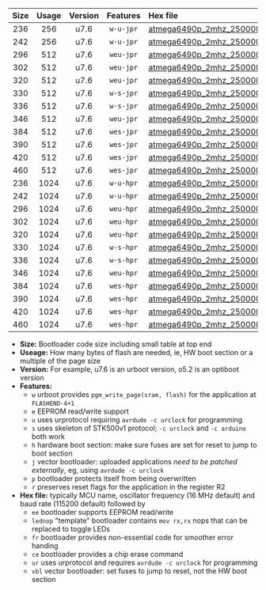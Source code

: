 |Size|Usage|Version|Features|Hex file|
|:-:|:-:|:-:|:-:|:--|
|236|256|u7.6|`w-u-jpr`|[atmega6490p_2mhz_250000bps_ur_vbl.hex](https://raw.githubusercontent.com/stefanrueger/urboot/main/atmega6490p_2mhz_250000bps_ur_vbl.hex)|
|242|256|u7.6|`w-u-jpr`|[atmega6490p_2mhz_250000bps_lednop_ur_vbl.hex](https://raw.githubusercontent.com/stefanrueger/urboot/main/atmega6490p_2mhz_250000bps_lednop_ur_vbl.hex)|
|296|512|u7.6|`weu-jpr`|[atmega6490p_2mhz_250000bps_ee_ur_vbl.hex](https://raw.githubusercontent.com/stefanrueger/urboot/main/atmega6490p_2mhz_250000bps_ee_ur_vbl.hex)|
|302|512|u7.6|`weu-jpr`|[atmega6490p_2mhz_250000bps_ee_lednop_ur_vbl.hex](https://raw.githubusercontent.com/stefanrueger/urboot/main/atmega6490p_2mhz_250000bps_ee_lednop_ur_vbl.hex)|
|320|512|u7.6|`weu-jpr`|[atmega6490p_2mhz_250000bps_ee_lednop_fr_ur_vbl.hex](https://raw.githubusercontent.com/stefanrueger/urboot/main/atmega6490p_2mhz_250000bps_ee_lednop_fr_ur_vbl.hex)|
|330|512|u7.6|`w-s-jpr`|[atmega6490p_2mhz_250000bps_vbl.hex](https://raw.githubusercontent.com/stefanrueger/urboot/main/atmega6490p_2mhz_250000bps_vbl.hex)|
|336|512|u7.6|`w-s-jpr`|[atmega6490p_2mhz_250000bps_lednop_vbl.hex](https://raw.githubusercontent.com/stefanrueger/urboot/main/atmega6490p_2mhz_250000bps_lednop_vbl.hex)|
|346|512|u7.6|`weu-jpr`|[atmega6490p_2mhz_250000bps_ee_lednop_fr_ce_ur_vbl.hex](https://raw.githubusercontent.com/stefanrueger/urboot/main/atmega6490p_2mhz_250000bps_ee_lednop_fr_ce_ur_vbl.hex)|
|384|512|u7.6|`wes-jpr`|[atmega6490p_2mhz_250000bps_ee_vbl.hex](https://raw.githubusercontent.com/stefanrueger/urboot/main/atmega6490p_2mhz_250000bps_ee_vbl.hex)|
|390|512|u7.6|`wes-jpr`|[atmega6490p_2mhz_250000bps_ee_lednop_vbl.hex](https://raw.githubusercontent.com/stefanrueger/urboot/main/atmega6490p_2mhz_250000bps_ee_lednop_vbl.hex)|
|420|512|u7.6|`wes-jpr`|[atmega6490p_2mhz_250000bps_ee_lednop_fr_vbl.hex](https://raw.githubusercontent.com/stefanrueger/urboot/main/atmega6490p_2mhz_250000bps_ee_lednop_fr_vbl.hex)|
|460|512|u7.6|`wes-jpr`|[atmega6490p_2mhz_250000bps_ee_lednop_fr_ce_vbl.hex](https://raw.githubusercontent.com/stefanrueger/urboot/main/atmega6490p_2mhz_250000bps_ee_lednop_fr_ce_vbl.hex)|
|236|1024|u7.6|`w-u-hpr`|[atmega6490p_2mhz_250000bps_ur.hex](https://raw.githubusercontent.com/stefanrueger/urboot/main/atmega6490p_2mhz_250000bps_ur.hex)|
|242|1024|u7.6|`w-u-hpr`|[atmega6490p_2mhz_250000bps_lednop_ur.hex](https://raw.githubusercontent.com/stefanrueger/urboot/main/atmega6490p_2mhz_250000bps_lednop_ur.hex)|
|296|1024|u7.6|`weu-hpr`|[atmega6490p_2mhz_250000bps_ee_ur.hex](https://raw.githubusercontent.com/stefanrueger/urboot/main/atmega6490p_2mhz_250000bps_ee_ur.hex)|
|302|1024|u7.6|`weu-hpr`|[atmega6490p_2mhz_250000bps_ee_lednop_ur.hex](https://raw.githubusercontent.com/stefanrueger/urboot/main/atmega6490p_2mhz_250000bps_ee_lednop_ur.hex)|
|320|1024|u7.6|`weu-hpr`|[atmega6490p_2mhz_250000bps_ee_lednop_fr_ur.hex](https://raw.githubusercontent.com/stefanrueger/urboot/main/atmega6490p_2mhz_250000bps_ee_lednop_fr_ur.hex)|
|330|1024|u7.6|`w-s-hpr`|[atmega6490p_2mhz_250000bps.hex](https://raw.githubusercontent.com/stefanrueger/urboot/main/atmega6490p_2mhz_250000bps.hex)|
|336|1024|u7.6|`w-s-hpr`|[atmega6490p_2mhz_250000bps_lednop.hex](https://raw.githubusercontent.com/stefanrueger/urboot/main/atmega6490p_2mhz_250000bps_lednop.hex)|
|346|1024|u7.6|`weu-hpr`|[atmega6490p_2mhz_250000bps_ee_lednop_fr_ce_ur.hex](https://raw.githubusercontent.com/stefanrueger/urboot/main/atmega6490p_2mhz_250000bps_ee_lednop_fr_ce_ur.hex)|
|384|1024|u7.6|`wes-hpr`|[atmega6490p_2mhz_250000bps_ee.hex](https://raw.githubusercontent.com/stefanrueger/urboot/main/atmega6490p_2mhz_250000bps_ee.hex)|
|390|1024|u7.6|`wes-hpr`|[atmega6490p_2mhz_250000bps_ee_lednop.hex](https://raw.githubusercontent.com/stefanrueger/urboot/main/atmega6490p_2mhz_250000bps_ee_lednop.hex)|
|420|1024|u7.6|`wes-hpr`|[atmega6490p_2mhz_250000bps_ee_lednop_fr.hex](https://raw.githubusercontent.com/stefanrueger/urboot/main/atmega6490p_2mhz_250000bps_ee_lednop_fr.hex)|
|460|1024|u7.6|`wes-hpr`|[atmega6490p_2mhz_250000bps_ee_lednop_fr_ce.hex](https://raw.githubusercontent.com/stefanrueger/urboot/main/atmega6490p_2mhz_250000bps_ee_lednop_fr_ce.hex)|

- **Size:** Bootloader code size including small table at top end
- **Useage:** How many bytes of flash are needed, ie, HW boot section or a multiple of the page size
- **Version:** For example, u7.6 is an urboot version, o5.2 is an optiboot version
- **Features:**
  + `w` urboot provides `pgm_write_page(sram, flash)` for the application at `FLASHEND-4+1`
  + `e` EEPROM read/write support
  + `u` uses urprotocol requiring `avrdude -c urclock` for programming
  + `s` uses skeleton of STK500v1 protocol; `-c urclock` and `-c arduino` both work
  + `h` hardware boot section: make sure fuses are set for reset to jump to boot section
  + `j` vector bootloader: uploaded applications *need to be patched externally*, eg, using `avrdude -c urclock`
  + `p` bootloader protects itself from being overwritten
  + `r` preserves reset flags for the application in the register R2
- **Hex file:** typically MCU name, oscillator frequency (16 MHz default) and baud rate (115200 default) followed by
  + `ee` bootloader supports EEPROM read/write
  + `lednop` "template" bootloader contains `mov rx,rx` nops that can be replaced to toggle LEDs
  + `fr` bootloader provides non-essential code for smoother error handing
  + `ce` bootloader provides a chip erase command
  + `ur` uses urprotocol and requires `avrdude -c urclock` for programming
  + `vbl` vector bootloader: set fuses to jump to reset, not the HW boot section
